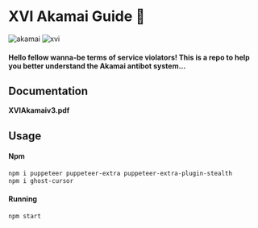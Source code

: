 <h1>XVI Akamai Guide 🍪</h1>

![akamai](https://img.shields.io/badge/Akamai-1.63-green)
![xvi](https://img.shields.io/badge/By-XVI_Raakka-purple)
#### Hello fellow wanna-be terms of service violators! This is a repo to help you better understand the Akamai antibot system...

## Documentation
**XVIAkamaiv3.pdf**

## Usage
#### Npm
```bash
npm i puppeteer puppeteer-extra puppeteer-extra-plugin-stealth
npm i ghost-cursor
```

#### Running
```bash
npm start
```
